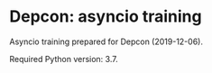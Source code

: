 # Depcon: asyncio training

Asyncio training prepared for Depcon (2019-12-06).

Required Python version: 3.7.
